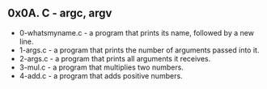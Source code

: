 ## 0x0A. C - argc, argv

- 0-whatsmyname.c -  a program that prints its name, followed by a new line.
- 1-args.c - a program that prints the number of arguments passed into it.
- 2-args.c - a program that prints all arguments it receives.
- 3-mul.c -  a program that multiplies two numbers.
- 4-add.c - a program that adds positive numbers.
